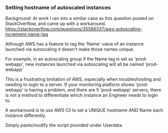 ### Setting hostname of autoscaled instances 

Background: 
At work I ran into a similar case as this question posted on StackOverflow, and came up with a workaround. 
https://stackoverflow.com/questions/35586337/aws-autoscaling-increment-name-tag 

Although AWS has a feature to tag the 'Name' value of an instance launched via autoscaling it doesn't make those names unique.

For example, in an autoscaling group if the Name tag is set as 'prod-webapp', new instances launched via autoscaling will all be named 'prod-webapp'

This is a frustrating limitation of AWS, especially when troubleshooting and needing to login to a server. If your monitoring platform shows 'prod-webapp' is having a problem, and there are 5 'prod-webapp' servers, there is not a method to differentiate which instance an Engineer needs to login to. 

A workaround is to use AWS Cli to set a UNIQUE hostname AND Name each instance differently. 

Simply paste/modify the script provided under Userdata. 
